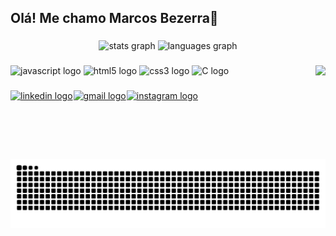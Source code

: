 <h2 align="left">Olá! Me chamo Marcos Bezerra👋</h2>

###

<div align="center">
  <img src="https://github-readme-stats.vercel.app/api?username=marcoslbz&hide_title=false&hide_rank=false&show_icons=true&include_all_commits=true&count_private=true&disable_animations=false&theme=dracula&locale=en&hide_border=false" height="150" alt="stats graph"  />
  <img src="https://github-readme-stats.vercel.app/api/top-langs?username=marcoslbz&locale=en&hide_title=false&layout=compact&card_width=320&langs_count=5&theme=dracula&hide_border=false" height="150" alt="languages graph"  />
</div>

###

<img align="right" height="150" src="https://i.pinimg.com/originals/62/24/31/622431b9aafb96fda136a503f9508e66.gif"  />

###

<div align="left">
  <img src="https://cdn.jsdelivr.net/gh/devicons/devicon/icons/javascript/javascript-original.svg" height="30" alt="javascript logo"  />
  <img src="https://cdn.jsdelivr.net/gh/devicons/devicon/icons/html5/html5-original.svg" height="30" alt="html5 logo"  />
  
  <img src="https://cdn.jsdelivr.net/gh/devicons/devicon/icons/css3/css3-original.svg" height="30" alt="css3 logo"  />
  
  <img src="https://cdn.jsdelivr.net/gh/devicons/devicon@latest/icons/c/c-original.svg" height="30" alt="C logo"  />

</div>

###

<div align="left">

  <a href="https://www.linkedin.com/in/marcos-vinicius-lima-bezerra-51076b1ba" target="_blank" style= "margin-right: 1px"><img src="https://img.shields.io/static/v1?message=LinkedIn&logo=linkedin&label=&color=0077B5&logoColor=white&labelColor=&style=for-the-badge" height="35" alt="linkedin logo"  /></a><a href="mailto:marcosvini.lb@gmail.com" target="_blank" style= "margin-right: 1px"><img src="https://img.shields.io/static/v1?message=Gmail&logo=gmail&label=&color=D14836&logoColor=white&labelColor=&style=for-the-badge" height="35" alt="gmail logo"  /></a><a href="https://www.instagram.com/marcosvini.lb" target="_blank"><img src="https://img.shields.io/static/v1?message=Instagram&logo=instagram&label=&color=E4405F&logoColor=white&labelColor=&style=for-the-badge" height="35" alt="instagram logo"  /></a>
</div>

###

<br clear="both">

<img src="https://raw.githubusercontent.com/marcoslbz/marcoslbz/output/snake.svg" alt="Snake animation" />

###